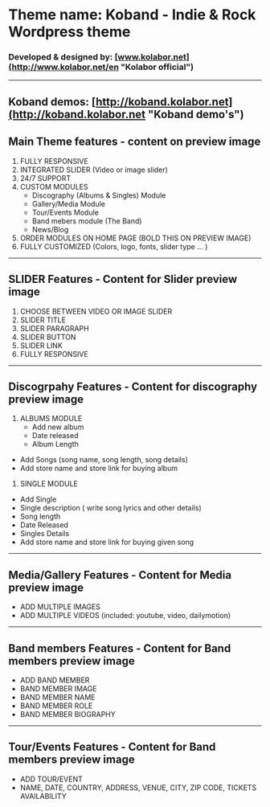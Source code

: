 # Theme name: Koband - Indie & Rock Wordpress theme 
### Developed & designed by: [www.kolabor.net](http://www.kolabor.net/en "Kolabor official")
***
## Koband demos: [http://koband.kolabor.net](http://koband.kolabor.net "Koband demo's")

Main Theme features - content on preview image
--------------------------------------------------------------
1. FULLY RESPONSIVE 
2. INTEGRATED SLIDER (Video or image slider) 
3. 24/7  SUPPORT 
4. CUSTOM MODULES  
    - Discography (Albums & Singles) Module 
    - Gallery/Media Module 
    - Tour/Events Module 
    - Band mebers module (The Band)
   -  News/Blog 
5. ORDER MODULES ON HOME PAGE  (BOLD THIS ON PREVIEW IMAGE)
7. FULLY CUSTOMIZED  (Colors, logo, fonts, slider type ... ) 


-----------------------------------------------------------------------
SLIDER  Features - Content for Slider preview image 
----------------------------------------------------------------------
1. CHOOSE BETWEEN VIDEO OR IMAGE SLIDER 
2. SLIDER TITLE 
3. SLIDER PARAGRAPH 
4. SLIDER BUTTON 
5. SLIDER LINK 
6. FULLY RESPONSIVE 

-------------------------------------------------------------------------------
Discogrpahy  Features - Content for discography preview image
-------------------------------------------------------------------------------
1. ALBUMS MODULE 
   -  Add new album 
   - Date released 
   - Album Length 
  - Add Songs (song name, song length, song details)
  - Add store name and store link for buying album

1. SINGLE MODULE 
  - Add Single 
  - Single description ( write song lyrics and other details) 
 -  Song length
 -  Date Released
 - Singles Details  
 - Add store name and store link for buying given song

-----------------------------------------------------------------------------
Media/Gallery  Features - Content for  Media preview image
----------------------------------------------------------------------------
- ADD MULTIPLE IMAGES 
- ADD MULTIPLE VIDEOS (included: youtube, video, dailymotion)

---------------------------------------------------------------------------------------
Band members  Features - Content for Band members  preview image 
---------------------------------------------------------------------------------------
- ADD BAND MEMBER 
- BAND MEMBER IMAGE 
- BAND MEMBER NAME 
- BAND MEMBER ROLE 
- BAND MEMBER BIOGRAPHY

-------------------------------------------------------------------------------------
Tour/Events  Features - Content for Band members  preview image 
-------------------------------------------------------------------------------------
- ADD TOUR/EVENT 
- NAME, DATE, COUNTRY, ADDRESS, VENUE, CITY, ZIP CODE, TICKETS AVAILABILITY

